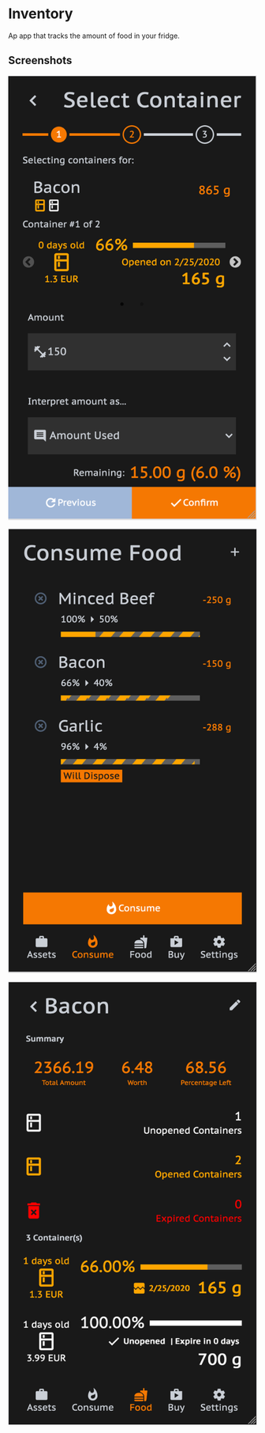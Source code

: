 # Inventory

Ap app that tracks the amount of food in your fridge.

## Screenshots
![screenshot 1](https://github.com/travistang/Inventory-v2/raw/master/sc1.png)

![screenshot 2](https://github.com/travistang/Inventory-v2/raw/master/sc2.png)

![screenshot 3](https://github.com/travistang/Inventory-v2/raw/master/sc3.png)
